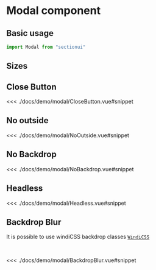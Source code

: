 <script setup>

import demoSizes from "./demo/modal/Sizes.vue"
import demoCloseButton from "./demo/modal/CloseButton.vue"
import demoNoBackdrop from "./demo/modal/NoBackdrop.vue"
import demoNoOutside from "./demo/modal/NoOutside.vue"
import demoHeadless from "./demo/modal/Headless.vue"
import demoBackdropBlur from "./demo/modal/BackdropBlur.vue"
</script>

# Modal component


## Basic usage

```ts
import Modal from "sectionui"
```

## Sizes


## Close Button


<demoCloseButton/>

<<< ./docs/demo/modal/CloseButton.vue#snippet


## No outside


<demoNoOutside/>

<<< ./docs/demo/modal/NoOutside.vue#snippet

## No Backdrop

<demoNoBackdrop/>

<<< ./docs/demo/modal/NoBackdrop.vue#snippet

## Headless


<demoHeadless/>

<<< ./docs/demo/modal/Headless.vue#snippet

## Backdrop Blur

It is possible to use windiCSS backdrop classes <code><span class="hover:underline text-primary-200">[WindiCSS](https://windicss.org/utilities/filters/backdrop-filter.html)</span></code>

<br />

<demoBackdropBlur/>

<<< ./docs/demo/modal/BackdropBlur.vue#snippet


